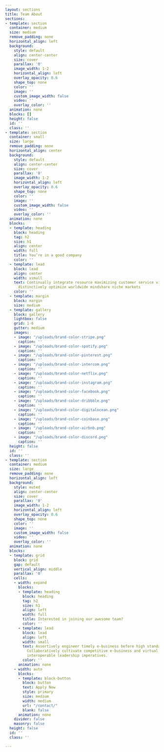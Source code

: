 ```yaml
---
layout: sections
title: Team About
sections:
- template: section
  container: medium
  size: medium
  remove_padding: none
  horizontal_align: left
  background:
    style: default
    align: center-center
    size: cover
    parallax: '0'
    image_width: 1-2
    horizontal_align: left
    overlay_opacity: 0.6
    shape_top: none
    color: ''
    image: ''
    custom_image_width: false
    video: ''
    overlay_color: ''
  animation: none
  blocks: []
  height: false
  id: ''
  class: ''
- template: section
  container: small
  size: large
  remove_padding: none
  horizontal_align: center
  background:
    style: default
    align: center-center
    size: cover
    parallax: '0'
    image_width: 1-2
    horizontal_align: left
    overlay_opacity: 0.6
    shape_top: none
    color: ''
    image: ''
    custom_image_width: false
    video: ''
    overlay_color: ''
  animation: none
  blocks:
  - template: heading
    block: heading
    tag: h2
    size: h1
    align: center
    width: full
    title: You’re in a good company
    color: ''
  - template: lead
    block: lead
    align: center
    width: xsmall
    text: Continually integrate resource maximizing customer service via enabled niches
      distinctively optimize worldwide mindshare niche markets
    color: ''
  - template: margin
    block: margin
    size: medium
  - template: gallery
    block: gallery
    lightbox: false
    grid: 1-6
    gutter: medium
    images:
    - image: "/uploads/brand-color-stripe.png"
      caption: ''
    - image: "/uploads/brand-color-spotify.png"
      caption: ''
    - image: "/uploads/brand-color-pinterest.png"
      caption: ''
    - image: "/uploads/brand-color-intercom.png"
      caption: ''
    - image: "/uploads/brand-color-netflix.png"
      caption: ''
    - image: "/uploads/brand-color-instagram.png"
      caption: ''
    - image: "/uploads/brand-color-facebook.png"
      caption: ''
    - image: "/uploads/brand-color-dribbble.png"
      caption: ''
    - image: "/uploads/brand-color-digitalocean.png"
      caption: ''
    - image: "/uploads/brand-color-coinbase.png"
      caption: ''
    - image: "/uploads/brand-color-airbnb.png"
      caption: ''
    - image: "/uploads/brand-color-discord.png"
      caption: ''
  height: false
  id: ''
  class: ''
- template: section
  container: medium
  size: large
  remove_padding: none
  horizontal_align: left
  background:
    style: muted
    align: center-center
    size: cover
    parallax: '0'
    image_width: 1-2
    horizontal_align: left
    overlay_opacity: 0.6
    shape_top: none
    color: ''
    image: ''
    custom_image_width: false
    video: ''
    overlay_color: ''
  animation: none
  blocks:
  - template: grid
    block: grid
    gap: default
    vertical_align: middle
    parallax: '0'
    cells:
    - width: expand
      blocks:
      - template: heading
        block: heading
        tag: h2
        size: h1
        align: left
        width: full
        title: Interested in joining our awesome team?
        color: ''
      - template: lead
        block: lead
        align: left
        width: small
        text: Assertively engineer timely e-business before high standards in infrastructures.
          Collaboratively cultivate competitive e-business and virtual leverage existing
          interoperable leadership imperatives.
        color: ''
      animation: none
    - width: auto
      blocks:
      - template: block-button
        block: button
        text: Apply Now
        style: primary
        size: medium
        width: medium
        url: "/contact/"
        blank: false
      animation: none
    divider: false
    masonry: false
  height: false
  id: ''
  class: ''

---
```


